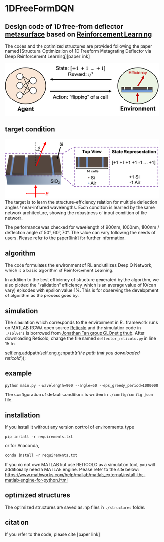 # 1DFreeFormDQN

## Design code of 1D free-from deflector [metasurface](https://en.wikipedia.org/wiki/Electromagnetic_metasurface) based on [Reinforcement Learning](https://en.wikipedia.org/wiki/Reinforcement_learning)


The codes and the optimized structures are provided following the paper named [Structural Optimization of 1D Freeform Metagrating Deflector via Deep Reinforcement Learning][paper link]



![plot](./images/RL.png)
## target condition
![plot](./images/env.png)
The target is to learn the structure-efficiency relation for multiple deflection angles / near-infrared wavelengths. 
Each condition is learned by the same network architecture, showing the robustness of input condition of the network.

The performance was checked for wavelength of 900nm, 1000nm, 1100nm / deflection angle of 50°, 60°, 70°. The value can vary following the needs of users. Please refer to the paper[link] for further information.


## algorithm

The code formulates the environment of RL and utilizes Deep Q Network, which is a basic algorithm of Reinforcement Learning.

In addition to the best efficiency of structure generated by the algorithm, we also plotted the "validation" efficiency, which is an average value of 10(can vary) episodes with epsilon value 1%. This is for observing the development of algorithm as the process goes by.


## simulation
The simulation which corresponds to the environment in RL framework runs on MATLAB RCWA open source [Reticolo](https://zenodo.org/record/3610175#.YBkECS2UGX0) and the simulation code in `./solvers` is borrowed from [Jonathan Fan group GLOnet github](https://github.com/jonfanlab/GLOnet). After downloading Reticolo, change the file named `deflector_reticolo.py` in line 15 to

self.eng.addpath(self.eng.genpath(r'*the path that you downloaded reticolo*'));


## example
~~~
python main.py --wavelength=900 --angle=60 --eps_greedy_period=1000000
~~~
The configuration of default conditions is written in `./config/config.json` file.


## installation
If you install it without any version control of environments, type 
~~~
pip install -r requirements.txt
~~~

or for Anaconda,
~~~
conda install -r requirements.txt
~~~

If you do not own MATLAB but use RETICOLO as a simulation tool, you will additionally need a MATLAB engine. Please refer to the site below:
https://www.mathworks.com/help/matlab/matlab_external/install-the-matlab-engine-for-python.html

## optimized structures
The optimized structures are saved as .np files in `./structures` folder.

## citation
If you refer to the code, please cite [paper link]
